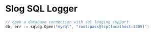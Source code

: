 # Slog SQL Logger

```go
// open a database connection with sql logging support
db, err := sqlog.Open("mysql", "root:pass@tcp(localhost:3309)")
```